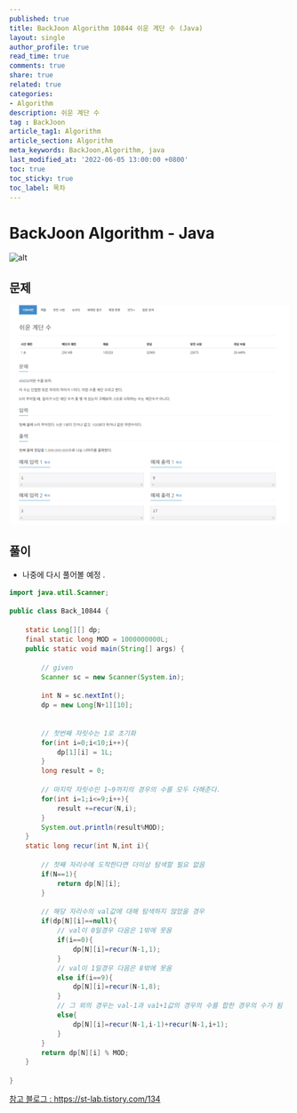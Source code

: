```yaml
---
published: true
title: BackJoon Algorithm 10844 쉬운 계단 수 (Java)
layout: single
author_profile: true
read_time: true
comments: true
share: true
related: true
categories:
- Algorithm
description: 쉬운 계단 수
tag : BackJoon
article_tag1: Algorithm
article_section: Algorithm
meta_keywords: BackJoon,Algorithm, java
last_modified_at: '2022-06-05 13:00:00 +0800'
toc: true
toc_sticky: true
toc_label: 목차
---
```


BackJoon Algorithm - Java
====================

![alt](https://d2gd6pc034wcta.cloudfront.net/images/logo@2x.png)

## 문제

![alt](/assets/images/post/Algorithm/10844.png)


## 풀이

* 나중에 다시 풀어볼 예정 .

```java
import java.util.Scanner;

public class Back_10844 {

    static Long[][] dp;
    final static long MOD = 1000000000L;
    public static void main(String[] args) {

        // given
        Scanner sc = new Scanner(System.in);

        int N = sc.nextInt();
        dp = new Long[N+1][10];


        // 첫번째 자릿수는 1로 초기화
        for(int i=0;i<10;i++){
            dp[1][i] = 1L;
        }
        long result = 0;

        // 마지막 자릿수인 1~9까지의 경우의 수를 모두 더해준다.
        for(int i=1;i<=9;i++){
            result +=recur(N,i);
        }
        System.out.println(result%MOD);
    }
    static long recur(int N,int i){
        
        // 첫째 자리수에 도착한다면 더이상 탐색할 필요 없음
        if(N==1){
            return dp[N][i];
        }
        
        // 해당 자리수의 val값에 대해 탐색하지 않았을 경우 
        if(dp[N][i]==null){
            // val이 0일경우 다음은 1밖에 못옴
            if(i==0){
                dp[N][i]=recur(N-1,1);
            }
            // val이 1일경우 다음은 8밖에 못옴
            else if(i==9){
                dp[N][i]=recur(N-1,8);
            }
            // 그 외의 경우는 val-1과 va1+1값의 경우의 수를 합한 경우의 수가 됨
            else{
                dp[N][i]=recur(N-1,i-1)+recur(N-1,i+1);
            }
        }
        return dp[N][i] % MOD;
    }

}
```

<a href="https://st-lab.tistory.com/134">참고 블로그 : https://st-lab.tistory.com/134</a>


